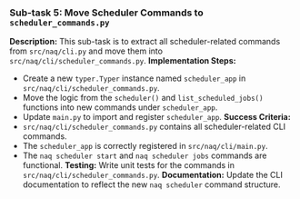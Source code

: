 ### Sub-task 5: Move Scheduler Commands to `scheduler_commands.py`
**Description:** This sub-task is to extract all scheduler-related commands from `src/naq/cli.py` and move them into `src/naq/cli/scheduler_commands.py`.
**Implementation Steps:**
- Create a new `typer.Typer` instance named `scheduler_app` in `src/naq/cli/scheduler_commands.py`.
- Move the logic from the `scheduler()` and `list_scheduled_jobs()` functions into new commands under `scheduler_app`.
- Update `main.py` to import and register `scheduler_app`.
**Success Criteria:**
- `src/naq/cli/scheduler_commands.py` contains all scheduler-related CLI commands.
- The `scheduler_app` is correctly registered in `src/naq/cli/main.py`.
- The `naq scheduler start` and `naq scheduler jobs` commands are functional.
**Testing:** Write unit tests for the commands in `src/naq/cli/scheduler_commands.py`.
**Documentation:** Update the CLI documentation to reflect the new `naq scheduler` command structure.